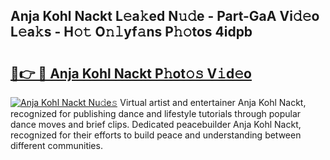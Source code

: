 ## Anja Kohl Nackt L𝚎a𝚔ed N𝚞𝚍e - Part-GaA Vi𝚍𝚎o L𝚎a𝚔s - H𝚘𝚝 O𝚗𝚕yf𝚊ns P𝚑𝚘tos 4idpb

# <h2><a href="http://kf5kb8x.oniu.top/?m=Anja+Kohl+Nackt">🔗👉 🔴 Anja Kohl Nackt P𝚑ot𝚘𝚜 V𝚒d𝚎o</a></h2>

[![Anja Kohl Nackt Nu𝚍e𝚜](https://i.imgur.com/0qMVB7G.gif)](http://kf5kb8x.oniu.top/?m=Anja+Kohl+Nackt)
Virtual artist and entertainer Anja Kohl Nackt, recognized for publishing dance and lifestyle tutorials through popular dance moves and brief clips. Dedicated peacebuilder Anja Kohl Nackt, recognized for their efforts to build peace and understanding between different communities.  
